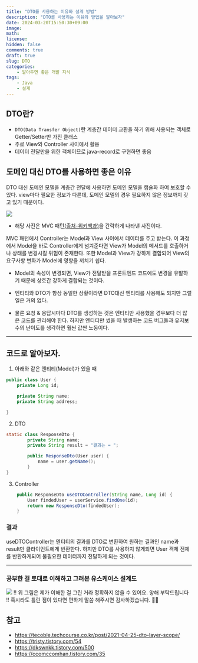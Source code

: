 ```yaml
---
title: "DTO를 사용하는 이유와 설계 방법"
description: "DTO를 사용하는 이유와 방법을 알아보자"
date: 2024-03-20T15:50:30+09:00
image: 
math: 
license: 
hidden: false
comments: true
draft: true
slug: DTO
categories:
    - 알아두면 좋은 개발 지식
tags:
    - Java
    - 설계
---
```



## DTO란?
- ```DTO(Data Transfer Object)```란 계층간 데이터 교환을 하기 위해 사용되는 객체로 Getter/Setter만 가진 클래스
- 주로 View와 Controller 사이에서 활용
- 데이터 전달만을 위한 객체이므로 java-record로 구현하면 좋음


## 도메인 대신 DTO를 사용하면 좋은 이유
DTO 대신 도메인 모델을 계층간 전달에 사용하면 도메인 모델을 캡슐화 하여 보호할 수 있다.
view마다 필요한 정보가 다른데, 도메인 모델의 경우 필요하지 않은 정보까지 갖고 있기 때문이다.

![](https://velog.velcdn.com/images/yeseul/post/c3935f79-fc15-4962-afdd-c06b0af20308/image.png)

- 해당 사진은 MVC 패턴[(출처-위키백과)](https://ko.wikipedia.org/wiki/%EB%AA%A8%EB%8D%B8-%EB%B7%B0-%EC%BB%A8%ED%8A%B8%EB%A1%A4%EB%9F%AC)을 간략하게 나타낸 사진이다.

MVC 패턴에서 Controller는 Model과 View 사이에서 데이터를 주고 받는다.
이 과정에서 Model을 바로 Controller에게 넘겨준다면 View가 Model의 메서드를 호출하거나 상태를 변경시킬 위험이 존재한다. 또한 Model과 View가 강하게 결합되어 View의 요구사항 변화가 Model에 영향을 끼치기 쉽다.

- Model의 속성이 변경되면, View가 전달받을 프론트엔드 코드에도 변경을 유발하기 때문에 상호간 강하게 결합되는 것이다.

- 엔티티와 DTO가 항상 동일한 상황이라면 DTO대신 엔티티를 사용해도 되지만 그럴 일은 거의 없다.
- 물론 요청 & 응답시마다 DTO를 생성하는 것은 엔티티만 사용했을 경우보다 더 많은 코드를 관리해야 한다. 하지만 엔티티만 썼을 때 발생하는 코드 버그들과 유지보수의 난이도를 생각하면 훨씬 값싼 노동이다.

---

## 코드로 알아보자.

1. 아래와 같은 엔티티(Model)가 있을 때
``` java
public class User {
    private Long id;

    private String name;
	private String address;

}
```

2. DTO
``` java
static class ResponseDto {
        private String name;
        private String result = "결과는 = ";

        public ResponseDto(User user) {
            name = user.getName();
        }
}
```

3. Controller
``` java
    public ResponseDto useDTOController(String name, Long id) {
    	User findedUser = userService.findOne(id);
        return new ResponseDto(findedUser);
    }
```


### 결과

useDTOController는 엔티티의 결과를 DTO로 변환하여 원하는 결과인 name과 result만 클라이언트에게 반환한다. 하지만 DTO를 사용하지 않게되면 User 객체 전체를 반환하게되어 불필요한 데이터까지 전달하게 되는 것이다.

---

### 공부한 걸 토대로 이해하고 그려본 유스케이스 설계도

![](https://velog.velcdn.com/images/yeseul/post/172b0cca-3b22-492a-9bb1-46b8718941af/image.png)
!! 위 그림은 제가 이해한 걸 그린 거라 정확하지 않을 수 있어요. 양해 부탁드립니다 !!
혹시라도 틀린 점이 있다면 편하게 말씀 해주시면 감사하겠습니다. 🙇‍♀️

## 참고
- https://tecoble.techcourse.co.kr/post/2021-04-25-dto-layer-scope/
- https://tristy.tistory.com/54
- https://dkswnkk.tistory.com/500
- https://ccomccomhan.tistory.com/35